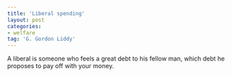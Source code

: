 ```yaml
---
title: 'Liberal spending'
layout: post
categories:
- welfare
tag: 'G. Gordon Liddy'
---
```


A liberal is someone who feels a great debt to his fellow man, which debt he proposes to pay off with your money.